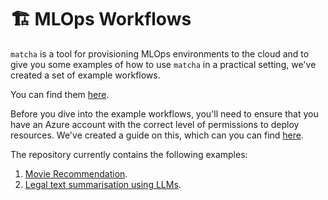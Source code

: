 # :building_construction: MLOps Workflows

`matcha` is a tool for provisioning MLOps environments to the cloud and to give you some examples of how to use `matcha` in a practical setting, we've created a set of example workflows.

You can find them [here](https://github.com/fuzzylabs/matcha-examples).

Before you dive into the example workflows, you'll need to ensure that you have an Azure account with the correct level of permissions to deploy resources. We've created a guide on this, which can you can find [here](azure-permissions.md).

The repository currently contains the following examples:

1. [Movie Recommendation](https://github.com/fuzzylabs/matcha-examples/tree/main/recommendation).
2. [Legal text summarisation using LLMs](https://github.com/fuzzylabs/matcha-examples/tree/main/llm).
